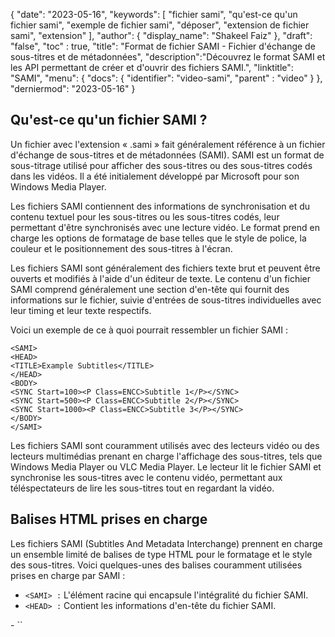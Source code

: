 {
"date": "2023-05-16",
  "keywords": [
"fichier sami",
"qu'est-ce qu'un fichier sami",
"exemple de fichier sami",
"déposer",
"extension de fichier sami",
"extension"
],
  "author": {
"display_name": "Shakeel Faiz"
},
"draft": "false",
"toc" : true,
"title": "Format de fichier SAMI - Fichier d'échange de sous-titres et de métadonnées",
  "description":"Découvrez le format SAMI et les API permettant de créer et d'ouvrir des fichiers SAMI.",
"linktitle": "SAMI",
  "menu": {
    "docs": {
      "identifier": "video-sami",
"parent" : "video"
}
},
"derniermod": "2023-05-16"
}

## Qu'est-ce qu'un fichier SAMI ?

Un fichier avec l'extension « .sami » fait généralement référence à un fichier d'échange de sous-titres et de métadonnées (SAMI). SAMI est un format de sous-titrage utilisé pour afficher des sous-titres ou des sous-titres codés dans les vidéos. Il a été initialement développé par Microsoft pour son Windows Media Player.

Les fichiers SAMI contiennent des informations de synchronisation et du contenu textuel pour les sous-titres ou les sous-titres codés, leur permettant d'être synchronisés avec une lecture vidéo. Le format prend en charge les options de formatage de base telles que le style de police, la couleur et le positionnement des sous-titres à l'écran.

Les fichiers SAMI sont généralement des fichiers texte brut et peuvent être ouverts et modifiés à l'aide d'un éditeur de texte. Le contenu d'un fichier SAMI comprend généralement une section d'en-tête qui fournit des informations sur le fichier, suivie d'entrées de sous-titres individuelles avec leur timing et leur texte respectifs.

Voici un exemple de ce à quoi pourrait ressembler un fichier SAMI :

```
<SAMI>
<HEAD>
<TITLE>Example Subtitles</TITLE>
</HEAD>
<BODY>
<SYNC Start=100><P Class=ENCC>Subtitle 1</P></SYNC>
<SYNC Start=500><P Class=ENCC>Subtitle 2</P></SYNC>
<SYNC Start=1000><P Class=ENCC>Subtitle 3</P></SYNC>
</BODY>
</SAMI>
```

Les fichiers SAMI sont couramment utilisés avec des lecteurs vidéo ou des lecteurs multimédias prenant en charge l'affichage des sous-titres, tels que Windows Media Player ou VLC Media Player. Le lecteur lit le fichier SAMI et synchronise les sous-titres avec le contenu vidéo, permettant aux téléspectateurs de lire les sous-titres tout en regardant la vidéo.

## Balises HTML prises en charge

Les fichiers SAMI (Subtitles And Metadata Interchange) prennent en charge un ensemble limité de balises de type HTML pour le formatage et le style des sous-titres. Voici quelques-unes des balises couramment utilisées prises en charge par SAMI :

- ``<SAMI> :`` L'élément racine qui encapsule l'intégralité du fichier SAMI.
- ``<HEAD> :`` Contient les informations d'en-tête du fichier SAMI.
<html>- ``<TITLE> :`` Spécifie le titre du fichier SAMI. </html>
- ``<BODY> :`` Enferme les entrées de sous-titres et leurs informations de synchronisation.
- ``<SYNC> :`` Représente un point de synchronisation pour une entrée de sous-titre. Il précise le moment auquel le sous-titre doit être affiché.
- ``<P> :`` Entoure le contenu textuel réel d'un sous-titre. Il est généralement utilisé dans un<SYNC> bloc.
<html>- `` <FONT>:`` Définit les propriétés de police pour le texte inclus. Des attributs tels que Couleur, Visage, Taille et Style peuvent être utilisés pour modifier l'apparence de la police.</font>
- ``<BR> :`` Insère un saut de ligne dans un sous-titre.
<html>- ``<B> :`` Rend le texte ci-joint en gras.</b>
<html>- ``<I> :`` Rend le texte inclus en italique.</i>
<html>- ``<U> :`` Rend le texte ci-joint souligné.</u>
- ``<C> :`` Spécifie la position ou l'alignement du texte des sous-titres à l'écran. Il prend en charge des attributs tels que Centre, Milieu, Gauche, Droite, Haut, Bas et leurs combinaisons.
- ``<LANG> :`` Spécifie le code de langue pour le texte des sous-titres. Cela aide à identifier la langue des sous-titres.

Voici quelques-unes des balises de base prises en charge par les fichiers SAMI. Il est important de noter que SAMI ne prend pas en charge toute la gamme des balises et attributs HTML. Les balises prises en charge sont principalement axées sur le style et le positionnement des sous-titres plutôt que sur une structuration ou une interactivité étendue des documents.

## Les références
* [SAMI](https://en.wikipedia.org/wiki/SAMI)

